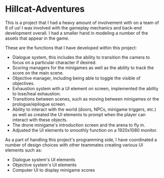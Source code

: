 # Hillcat-Adventures
This is a project that I had a heavy amount of involvement with on a team of 6 of us! I was involved with the gameplay mechanics and back-end development overall. I had a smaller hand in modeling a number of the assets that appear in the game.

These are the functions that I have developed within this project:
  * Dialogue system, this includes the ability to transition the camera to focus on a particular character if desired.
  * Scoring managers for the minigames as well as the ability to track the score on the main scene.
  * Objective manager, including being able to toggle the visible of objectives.
  * Exhaustion system with a UI element on screen, implemented the ability to lose/heal exhaustion.
  * Transitions between scenes, such as moving between minigames or the prologue/epilogue screen.
  * Ability to interact with the world (doors, NPCs, minigame triggers, etc.) as well as created the UI elements to prompt when the player can interact with these objects.
  * The drone minigame's introduction screen and the arena to fly in.
  * Adjusted the UI elements to smoothly function on a 1920x1080 monitor.

As a part of handling this project's programming side, I have coordinated a number of design choices with other teammates creating various UI elements such as:
  * Dialogue system's UI elements
  * Objective system's UI elements
  * Computer UI to display minigame scores
